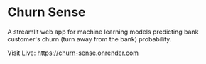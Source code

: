 # Churn Sense
A streamlit web app for machine learning models predicting bank customer's churn (turn away from the bank) probability.

Visit Live: https://churn-sense.onrender.com

